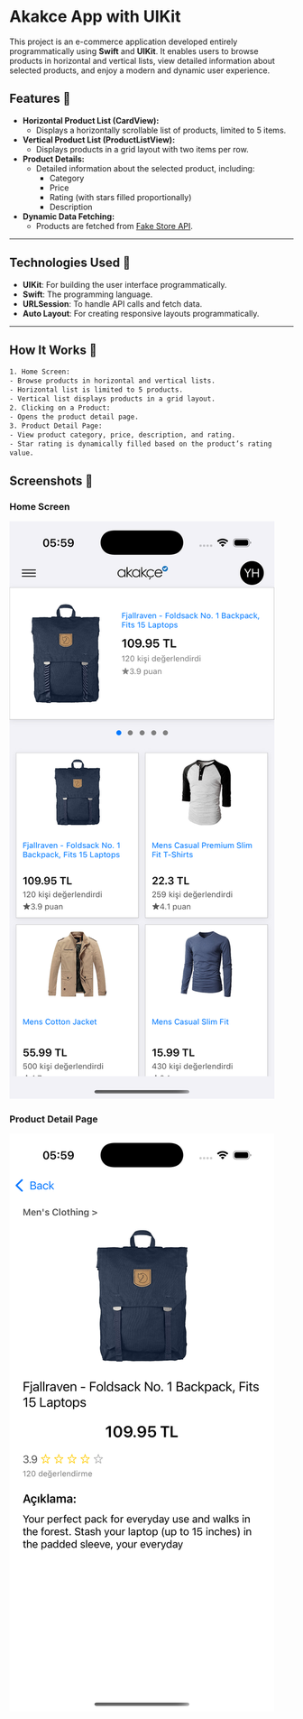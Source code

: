 # Akakce App with UIKit


This project is an e-commerce application developed entirely programmatically using **Swift** and **UIKit**. It enables users to browse products in horizontal and vertical lists, view detailed information about selected products, and enjoy a modern and dynamic user experience.

## Features 🔧

- **Horizontal Product List (CardView):**
  - Displays a horizontally scrollable list of products, limited to 5 items.
- **Vertical Product List (ProductListView):**
  - Displays products in a grid layout with two items per row.
- **Product Details:**
  - Detailed information about the selected product, including:
    - Category
    - Price
    - Rating (with stars filled proportionally)
    - Description
- **Dynamic Data Fetching:**
  - Products are fetched from [Fake Store API](https://fakestoreapi.com/).

---

## Technologies Used 🚀

- **UIKit**: For building the user interface programmatically.
- **Swift**: The programming language.
- **URLSession**: To handle API calls and fetch data.
- **Auto Layout**: For creating responsive layouts programmatically.

---

## How It Works 📱

    1. Home Screen:
    - Browse products in horizontal and vertical lists.
    - Horizontal list is limited to 5 products.
    - Vertical list displays products in a grid layout.
    2. Clicking on a Product:
    - Opens the product detail page.
    3. Product Detail Page:
    - View product category, price, description, and rating.
    - Star rating is dynamically filled based on the product’s rating value.
    
## Screenshots 📸

### Home Screen

![DetaılPage Screenshot](https://github.com/yagizhitit/AkakceCaseStudy/blob/main/AkakceApplication/Screenshots/homePage_ss.png?raw=true)

### Product Detail Page

![HomePage Screenshot](https://github.com/yagizhitit/AkakceCaseStudy/blob/main/AkakceApplication/Screenshots/detailPage_ss.png?raw=true)

